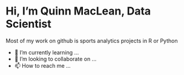 # Hi, I’m Quinn MacLean, Data Scientist

Most of my work on github is sports analytics projects in R or Python
- 🌱 I’m currently learning ...
- 💞️ I’m looking to collaborate on ...
- 📫 How to reach me ...

<!---
qmaclean/qmaclean is a ✨ special ✨ repository because its `README.md` (this file) appears on your GitHub profile.
You can click the Preview link to take a look at your changes.
--->
